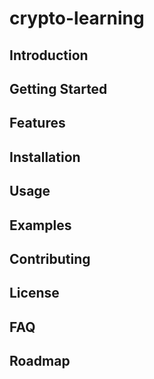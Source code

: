 # crypto-learning
## Introduction
## Getting Started  
## Features
## Installation
## Usage
## Examples
## Contributing
## License
## FAQ
## Roadmap
